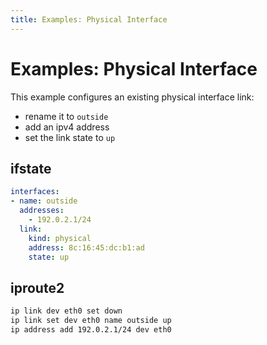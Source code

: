 ```yaml
---
title: Examples: Physical Interface
---
```


# Examples: Physical Interface

This example configures an existing physical interface link:
- rename it to `outside`
- add an ipv4 address
- set the link state to `up`


## ifstate

```yaml
interfaces:
- name: outside
  addresses:
    - 192.0.2.1/24
  link:
    kind: physical
    address: 8c:16:45:dc:b1:ad
    state: up
```


## iproute2

```bash
ip link dev eth0 set down
ip link set dev eth0 name outside up
ip address add 192.0.2.1/24 dev eth0
```
